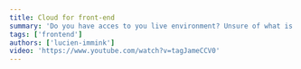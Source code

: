 ```yaml
---
title: Cloud for front-end
summary: 'Do you have acces to you live environment? Unsure of what is deployed? Ever ran out of cpu power or memory? In this talk Lucien Immink will help you out by asking another question: "Should you care?"'
tags: ['frontend']
authors: ['lucien-immink']
video: 'https://www.youtube.com/watch?v=tagJameCCV0'
---
```

